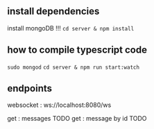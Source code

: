 ## install dependencies 
install mongoDB !!!
```cd server & npm install ```
## how to compile typescript code 
```sudo mongod```
```cd server & npm run start:watch```


## endpoints
websocket  : ws://localhost:8080/ws


get : messages TODO
get : message by id TODO 

